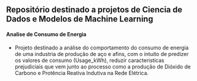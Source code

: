 
## Repositório destinado a projetos de Ciencia de Dados e Modelos de Machine Learning

#### Analise de Consumo de Energia
- Projeto destinado a análise do comportamento do consumo de energia de uma industria de produção de aço e afins, com o intuito de predizer os valores de consumo (Usage_kWh), reduzir caracteristicas prejudiciais que vem junto ao processo como a produção de Dióxido de Carbono e Protência Reativa Indutiva na Rede Elétrica.
